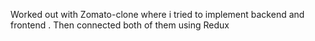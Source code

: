 Worked out with Zomato-clone where i tried to implement backend and frontend . Then connected both of them using Redux 
